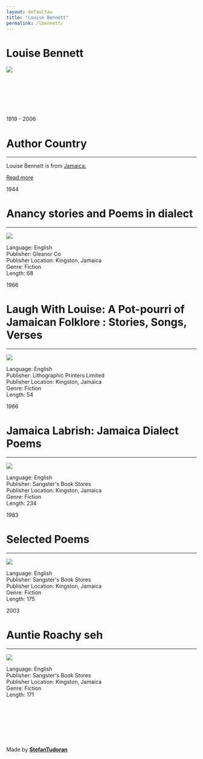 ```yaml
---
layout: defaultau
title: "Louise Bennett"
permalink: /lbennett/
---
```

<!-- partial:index.partial.html -->
<div class="content">
    <h1>Louise Bennett</h1>
    <div class="quote">
        <div><img src="https://www.caribbeannationalweekly.com/wp-content/uploads/2019/06/Miss-Lou-Louise-Bennett-CoverleyJamaican-Cultural-Icon.jpg" class="logo"></div>
    </div>
    <div class="timeline">
        <div style="padding-bottom:100px;"></div>
        <div class="block">
            <div class="date right"><p class="right"> 1919 - 2006 </p></div>
            <div class="dot"></div>
            <div class="left first">
            <div class="author_country">
                <h1>Author Country</h1><hr>
            <div class="aclocation">  <p>Louise Bennett is from <a href="http://localhost:4000/4">Jamaica.</a></p> </div>
                <div class="acreadmore">  <a href="https://en.wikipedia.org/wiki/George_Lamming" target="_blank">Read more</a></div>
            </div>
            </div>
        </div>
        <div class="block">
            <div class="date left"><p class="left">1944</p></div>
            <div class="dot"></div>
            <div class="right">
                <h1>Anancy stories and Poems in dialect</h1><hr>
                <p><img src="https://books.google.com/books/content?id=R78NAQAAIAAJ&printsec=frontcover&img=1&zoom=1&imgtk=AFLRE70QFkpzLCDsPp1NCZn3gTP0MGC2wnIu6Vy5nPDbo4L4LkB1gVyH5OtJSzVigK9JptcGQJPof2sVwFrsTto35n96DAiuvBMNi731rtCeXHFHDcXnlJORBAsvzv-QN1m5wD_ZYhAl"></p>
                <p>
                Language: English<br/>
                Publisher: Gleanor Co<br/>
                Publisher Location: Kingston, Jamaica<br/>
                Genre: Fiction<br/>
                Length: 68                </p>
            </div>
        </div>
        <div class="block">
            <div class="date right"><p class="right">1966</p></div>
            <div class="dot"></div>
            <div class="left">
                <h1>Laugh With Louise: A Pot-pourri of Jamaican Folklore : Stories, Songs, Verses</h1><hr>
                <p><img src="https://culturacolectiva-cultura-colectiva-prod.cdn.arcpublishing.com/resizer/3z1Scp--bxhT2ivkoWt8h1pMWK8=/600x450/filters:format(jpg):quality(70)/cloudfront-us-east-1.images.arcpublishing.com/culturacolectiva/WQH2EOKEX5HP3ERI6UYUZQNBTY.jpg"></p>
                <p>
                Language: English<br/>
                Publisher: Lithographic Printers Limited<br/>
                Publisher Location: Kingston, Jamaica<br/>
                Genre: Fiction<br/>
                Length: 54                </p>
            </div>
        </div>      
        <div class="block">
            <div class="date left"><p class="left">1966</p></div>
            <div class="dot"></div>
            <div class="right">
                <h1>Jamaica Labrish: Jamaica Dialect Poems</h1><hr>
                <p><img src="https://images-na.ssl-images-amazon.com/images/I/813RoRWD98L.jpg"></p>
                Language: English<br/>
                Publisher: Sangster's Book Stores<br/>
                Publisher Location: Kingston, Jamaica<br/>
                Genre: Fiction<br/>
                Length: 234                </p>
            </div>
        </div>
        <div class="block">
            <div class="date right"><p class="right">1983</p></div>
            <div class="dot"></div>
            <div class="left">
                <h1>Selected Poems</h1><hr>
                <p><img src="https://i.gr-assets.com/images/S/compressed.photo.goodreads.com/books/1517342737l/38261238.jpg"></p>
                <p>
                Language: English<br/>
                Publisher: Sangster's Book Stores<br/>
                Publisher Location: Kingston, Jamaica<br/>
                Genre: Fiction<br/>
                Length: 175                </p>
            </div>
        </div>
        <div class="block">
            <div class="date left"><p class="left">2003</p></div>
            <div class="dot"></div>
            <div class="right">
                <h1>Auntie Roachy seh</h1><hr>
                <p><img src="https://images-na.ssl-images-amazon.com/images/I/61T9MaCVd2L.jpg"></p>
                <p>
                Language: English<br/>
                Publisher: Sangster's Book Stores<br/>
                Publisher Location: Kingston, Jamaica<br/>
                Genre: Fiction<br/>
                Length: 171
                </p>
            </div>
        </div>
        <div style="padding-bottom:100px;"></div>
    </div>
    <div id="footer">
        <p id="copyright">Made by&nbsp;<strong><a href="https://www.linkedin.com/in/nicolae-stefan-tudoran-b02291127/" target="_blank">StefanTudoran</a></strong></p>
    </div>
